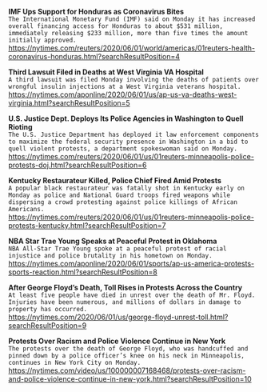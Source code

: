 **IMF Ups Support for Honduras as Coronavirus Bites**\
`The International Monetary Fund (IMF) said on Monday it has increased overall financing access for Honduras to about $531 million, immediately releasing $233 million, more than five times the amount initially approved. `\
https://nytimes.com/reuters/2020/06/01/world/americas/01reuters-health-coronavirus-honduras.html?searchResultPosition=4

**Third Lawsuit Filed in Deaths at West Virginia VA Hospital**\
`A third lawsuit was filed Monday involving the deaths of patients over wrongful insulin injections at a West Virginia veterans hospital.`\
https://nytimes.com/aponline/2020/06/01/us/ap-us-va-deaths-west-virginia.html?searchResultPosition=5

**U.S. Justice Dept. Deploys Its Police Agencies in Washington to Quell Rioting**\
`The U.S. Justice Department has deployed it law enforcement components to maximize the federal security presence in Washington in a bid to quell violent protests, a department spokeswoman said on Monday.`\
https://nytimes.com/reuters/2020/06/01/us/01reuters-minneapolis-police-protests-doj.html?searchResultPosition=6

**Kentucky Restaurateur Killed, Police Chief Fired Amid Protests**\
`A popular black restaurateur was fatally shot in Kentucky early on Monday as police and National Guard troops fired weapons while dispersing a crowd protesting against police killings of African Americans.`\
https://nytimes.com/reuters/2020/06/01/us/01reuters-minneapolis-police-protests-kentucky.html?searchResultPosition=7

**NBA Star Trae Young Speaks at Peaceful Protest in Oklahoma**\
`NBA All-Star Trae Young spoke at a peaceful protest of racial injustice and police brutality in his hometown on Monday.`\
https://nytimes.com/aponline/2020/06/01/sports/ap-us-america-protests-sports-reaction.html?searchResultPosition=8

**After George Floyd’s Death, Toll Rises in Protests Across the Country**\
`At least five people have died in unrest over the death of Mr. Floyd. Injuries have been numerous, and millions of dollars in damage to property has occurred.`\
https://nytimes.com/2020/06/01/us/george-floyd-unrest-toll.html?searchResultPosition=9

**Protests Over Racism and Police Violence Continue in New York**\
`The protests over the death of George Floyd, who was handcuffed and pinned down by a police officer’s knee on his neck in Minneapolis, continues in New York City on Monday.`\
https://nytimes.com/video/us/100000007168468/protests-over-racism-and-police-violence-continue-in-new-york.html?searchResultPosition=10

